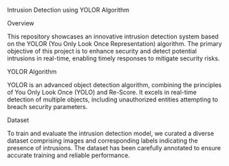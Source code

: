 Intrusion Detection using YOLOR Algorithm

Overview

This repository showcases an innovative intrusion detection system based on the YOLOR (You Only Look Once Representation) algorithm. The primary objective of this project is to enhance security and detect potential intrusions in real-time, enabling timely responses to mitigate security risks.

YOLOR Algorithm

YOLOR is an advanced object detection algorithm, combining the principles of You Only Look Once (YOLO) and Re-Score. It excels in real-time detection of multiple objects, including unauthorized entities attempting to breach security parameters.

Dataset

To train and evaluate the intrusion detection model, we curated a diverse dataset comprising images and corresponding labels indicating the presence of intrusions. The dataset has been carefully annotated to ensure accurate training and reliable performance.
